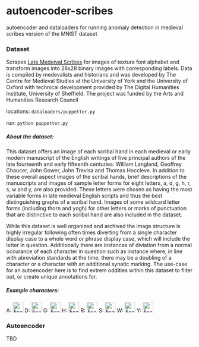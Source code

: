 # autoencoder-scribes
autoencoder and dataloaders for running anomaly detection in medieval scribes version of the MNIST dataset 

### Dataset

  Scrapes [Late Medeival Scribes](https://www.medievalscribes.com/index.php?page=about&nav=off) for images of textura font alphabet and transform images into 28x28 binary images with corresponding labels. Data is compiled by medevalists and historians and was developed by The Centre for Medieval Studies at the University of York and the University of Oxford with technical development provided by The Digital Humanities Institute, University of Sheffield. The project was funded by the Arts and Humanities Research Council

locations: `dataloaders/puppetter.py`

run: `python puppetter.py`

##### About the dataset:

  This dataset offers an image of each scribal hand in each medieval or early modern manuscript of the English writings of five principal authors of the late fourteenth and early fifteenth centuries: William Langland, Geoffrey Chaucer, John Gower, John Trevisa and Thomas Hoccleve. In addition to these overall aspect images of the scribal hands, brief descriptions of the manuscripts and images of sample letter forms for eight letters, a, d, g, h, r, s, w and y, are also provided. These letters were chosen as having the most variable forms in late medieval English scripts and thus the best distinguishing graphs of a scribal hand. Images of some wildcard letter forms (including thorn and yogh) for other letters or marks of punctuation that are distinctive to each scribal hand are also included in the dataset.
  
  While this dataset is well organized and archived the image structure is highly irregular following often times diverting from a single character display case to a whole word or phrase display case, which will include the letter in question. Additionally there are instances of diviation from a normal occurance of each character in question such as instance where, in line with abreviation standards at the time, there may be a doubling of a character or a character with an additional synatic marking. The use-case for an autoencoder here is to find extrem oddities within this dataset to filter out, or create unique annotations for.
  
##### Example characters:

A: <img src="https://www.dhi.ac.uk/san/medievalscribes/images/Sloane1685-43v-a2.jpg" alt="Example Image" width="28">
D: <img src = "https://www.dhi.ac.uk/san/medievalscribes/images/eMusaeo116-13r-d3.jpg" alt = "Example Image D" width = "28">
G: <img src = 'https://www.dhi.ac.uk/san/medievalscribes/images/eMusaeo116-13r-g.jpg' alt = 'Example Image G' width = '28'>
H: <img src = 'https://www.dhi.ac.uk/san/medievalscribes/images/eMusaeo116-13r-h.jpg' alt = 'Example Image H' width = '28'>
R: <img src = 'https://www.dhi.ac.uk/san/medievalscribes/images/Add10340-10v-r2.jpg' alt = 'Example Image R' width = '28'>
S: <img src = 'https://www.dhi.ac.uk/san/medievalscribes/images/Harley4826-94v-s3.jpg' alt = 'Example Image S' width = '28'>
W: <img src = 'https://www.dhi.ac.uk/san/medievalscribes/images/EL26-A-13-1r-w2.jpg' alt = 'Example Image W' width = '28'>
Y: <img src = 'https://www.dhi.ac.uk/san/medievalscribes/images/Additional25718-47-y.jpg' alt = 'Example Image Y' width = '28'>


  
### Autoencoder

  TBD
